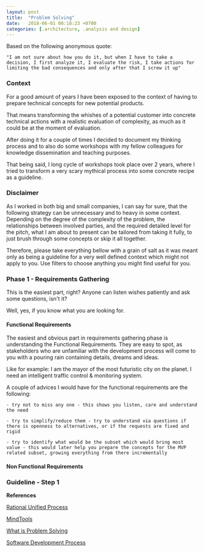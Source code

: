```yaml
---
layout: post
title:  "Problem Solving"
date:   2018-06-01 00:18:23 +0700
categories: [.architecture, .analysis and design]
---
```


Based on the following anonymous quote: 

    "I am not sure about how you do it, but when I have to take a decision, I first analyze it, I evaluate the risk, I take actions for limiting the bad consequences and only after that I screw it up"

### Context

For a good amount of years I have been exposed to the context of having to prepare technical concepts for new potential products.

That means transforming the whishes of a potential customer into concrete technical actions with a realistic evaluation of complexity, as much as it could be at the moment of evaluation.  

After doing it for a couple of times I decided to document my thinking process and to also do some workshops with my fellow colleagues for knowledge dissemination and teaching purposes.

That being said, I long cycle of workshops took place over 2 years, where I tried to transform a very scary mythical process into some concrete recipe as a guideline.


### Disclaimer

As I worked in both big and small companies, I can say for sure, that the following strategy can be unnecessary and to heavy in some context.
Depending on the degree of the complexity of the problem, the relationships between involved parties, and the required detailed level for the pitch, what I am about to present can be tailored from taking it fully, to just brush through some concepts or skip it all together. 
 
Therefore, please take everything bellow with a grain of salt as it was meant only as being a guideline for a very well defined context which might not apply to you. Use filters to choose anything you might find useful for you.


### Phase 1 - Requirements Gathering

This is the easiest part, right? Anyone can listen wishes patiently and ask some questions, isn't it?

Well, yes, if you know what you are looking for. 

#### Functional Requirements

The easiest and obvious part in requirements gathering phase is understanding the Functional Requirements. They are easy to spot, as stakeholders who are unfamiliar with the development process will come to you with a pouring rain containing details, dreams and ideas. 

Like for example: I am the mayor of the most futuristic city on the planet. I need an intelligent traffic control & monitoring system.

A couple of advices I would have for the functional requirements are the following:

    - try not to miss any one - this shows you listen, care and understand the need

    - try to simplify/reduce them - try to understand via questions if there is openness to alternatives, or if the requests are fixed and rigid

    - try to identify what would be the subset which would bring most value - this would later help you prepare the concepts for the MVP related subset, growing everything from there incrementally 


#### Non Functional Requirements


### Guideline - Step 1



**References** 

[Rational Unified Process](https://en.wikipedia.org/wiki/Rational_Unified_Process)
 
[MindTools](https://www.mindtools.com/pages/main/newMN_TMC.htm) 


[What is Problem Solving](https://www.mindtools.com/pages/article/newTMC_00.htm) 


[Software Development Process](https://en.wikipedia.org/wiki/Software_development_process)
